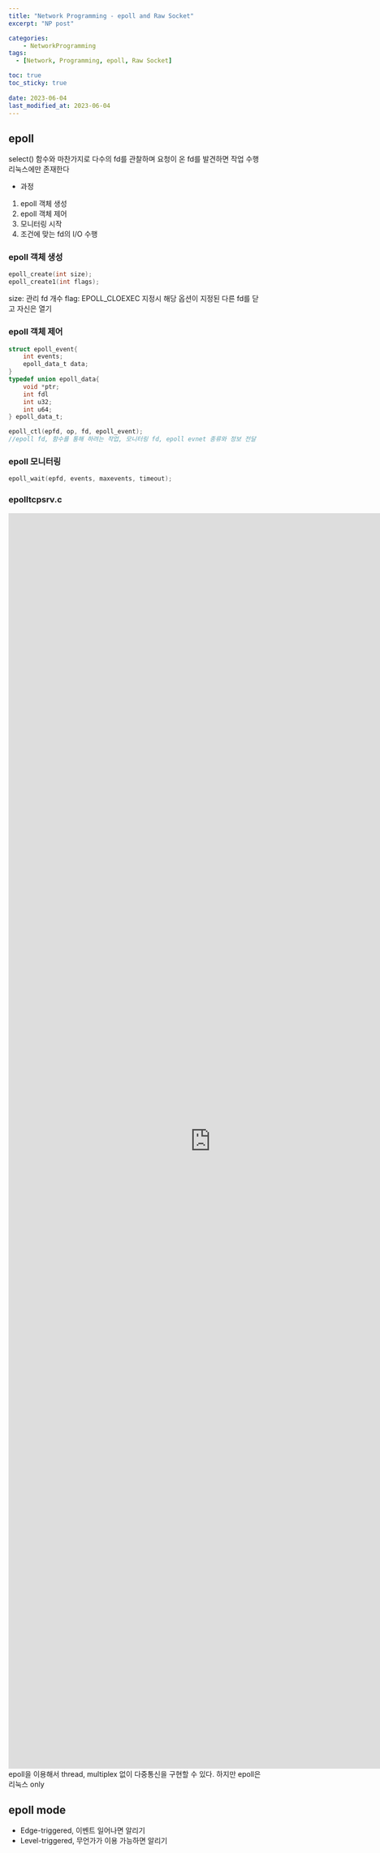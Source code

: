 ```yaml
---
title: "Network Programming - epoll and Raw Socket"
excerpt: "NP post"

categories:
    - NetworkProgramming
tags:
  - [Network, Programming, epoll, Raw Socket]

toc: true
toc_sticky: true
 
date: 2023-06-04
last_modified_at: 2023-06-04
---
```


## epoll
select() 함수와 마찬가지로 다수의 fd를 관찰하며 요청이 온 fd를 발견하면 작업 수행   
리눅스에만 존재한다 

- 과정
1. epoll 객체 생성
2. epoll 객체 제어
3. 모니터링 시작
4. 조건에 맞는 fd의 I/O 수행

### epoll 객체 생성
```c
epoll_create(int size);
epoll_create1(int flags);
```
size: 관리 fd 개수
flag: EPOLL_CLOEXEC 지정시 해당 옵션이 지정된 다른 fd를 닫고 자신은 열기

### epoll 객체 제어
```c
struct epoll_event{
    int events;
    epoll_data_t data;
}
typedef union epoll_data{
    void *ptr;
    int fdl
    int u32;
    int u64;
} epoll_data_t;
```
```c
epoll_ctl(epfd, op, fd, epoll_event);
//epoll fd, 함수를 통해 하려는 작업, 모니터링 fd, epoll evnet 종류와 정보 전달
```

### epoll 모니터링
```c
epoll_wait(epfd, events, maxevents, timeout);
```

### epolltcpsrv.c

<iframe
  src="https://carbon.now.sh/embed?bg=rgba%28171%2C184%2C195%2C0%29&t=vscode&wt=none&l=auto&width=680&ds=false&dsyoff=20px&dsblur=68px&wc=true&wa=true&pv=0px&ph=0px&ln=false&fl=1&fm=Hack&fs=14px&lh=133%25&si=false&es=2x&wm=false&code=%2523include%2520%253Cstdio.h%253E%250A%2523include%2520%253Cstdlib.h%253E%250A%2523include%2520%253Csys%252Fsocket.h%253E%250A%2523include%2520%253Csys%252Ftypes.h%253E%250A%2523include%2520%253Cnetinet%252Fin.h%253E%250A%2523include%2520%253Cstring.h%253E%250A%2523include%2520%253Cunistd.h%253E%250A%2523include%2520%253Csys%252Ftime.h%253E%250A%2523include%2520%253Csys%252Fepoll.h%253E%250A%2523include%2520%253Cerrno.h%253E%250A%250A%2523define%2520MAX_EVENTS%250910%250A%250Avoid%2520errProc%28const%2520char*%29%253B%250A%250Aint%2520main%28int%2520argc%252C%2520char**%2520argv%29%250A%257B%250A%2509int%2520listenSd%252C%2520connectSd%253B%250A%2509struct%2520sockaddr_in%2520srvAddr%252C%2520clntAddr%253B%250A%2509int%2520clntAddrLen%252C%2520readLen%253B%250A%2509char%2520rBuff%255BBUFSIZ%255D%253B%250A%2509int%2520i%253B%250A%250A%2509int%2520epfd%252C%2520ready%252C%2520readfd%253B%250A%2509struct%2520epoll_event%2520ev%253B%250A%2509struct%2520epoll_event%2520events%255BMAX_EVENTS%255D%253B%250A%250A%2509if%28argc%2520%21%253D%25202%29%250A%2509%257B%250A%2509%2509printf%28%2522Usage%253A%2520%2525s%2520%255BPort%2520Number%255D%255Cn%2522%252C%2520argv%255B0%255D%29%253B%250A%2509%2509return%2520-1%253B%250A%2509%257D%250A%250A%2509printf%28%2522Server%2520start...%255Cn%2522%29%253B%250A%250A%2509%252F%252Fepoll%2520%25EC%2583%259D%25EC%2584%25B1%250A%2509epfd%2520%253D%2520epoll_create%281%29%253B%250A%2509if%28epfd%2520%253D%253D%2520-1%29%2520errProc%28%2522epoll_create%2522%29%253B%250A%250A%2509%252F%252F%25EB%2593%25A3%25EA%25B8%25B0%2520%25EC%2586%258C%25EC%25BC%2593%2520%25EC%2583%259D%25EC%2584%25B1%250A%2509listenSd%2520%253D%2520socket%28PF_INET%252C%2520SOCK_STREAM%252C%2520IPPROTO_TCP%29%253B%250A%2509if%28listenSd%2520%253D%253D%2520-1%2520%29%2520errProc%28%2522socket%2522%29%253B%250A%2509%250A%2509memset%28%2526srvAddr%252C%25200%252C%2520sizeof%28srvAddr%29%29%253B%250A%2509srvAddr.sin_addr.s_addr%2520%253D%2520htonl%28INADDR_ANY%29%253B%250A%2509srvAddr.sin_family%2520%253D%2520AF_INET%253B%250A%2509srvAddr.sin_port%2520%253D%2520htons%28atoi%28argv%255B1%255D%29%29%253B%250A%250A%2509%252F%252Fport%2520%25ED%2595%25A0%25EB%258B%25B9%250A%2509if%28bind%28listenSd%252C%2520%28struct%2520sockaddr%2520*%29%2520%2526srvAddr%252C%2520sizeof%28srvAddr%29%29%2520%253D%253D%2520-1%29%250A%2509%2509errProc%28%2522bind%2522%29%253B%250A%250A%2509%252F%252F%25EB%2593%25A3%25EA%25B8%25B0%250A%2509if%28listen%28listenSd%252C%25205%29%2520%253C%25200%29%2520errProc%28%2522listen%2522%29%253B%250A%2509%250A%250A%2509ev.events%2520%253D%2520EPOLLIN%253B%2520%252F%252F%25EC%259D%25BD%25EA%25B8%25B0%2520%25EB%258F%2599%25EC%259E%2591%250A%2509ev.data.fd%2520%253D%2520listenSd%253B%2520%252F%252F%25EB%2593%25A3%25EA%25B8%25B0%2520%25EC%2586%258C%25EC%25BC%2593%250A%250A%2509%252F%252F%25EA%25B0%259D%25EC%25B2%25B4%2520%25EC%25A0%259C%25EC%2596%25B4%250A%2509%252F%252FEPOLL_CTL_ADDL%253A%2520%25EA%25B4%2580%25EC%258B%25AC%2520%25EB%25A6%25AC%25EC%258A%25A4%25ED%258A%25B8%28epfd%29%25EC%2597%2590%2520listenSd%2520%25EB%2584%25A3%25EA%25B8%25B0%250A%2509if%28epoll_ctl%28epfd%252C%2520EPOLL_CTL_ADD%252C%2520listenSd%252C%2520%2526ev%29%2520%253D%253D%2520-1%29%250A%2509%2509errProc%28%2522epoll_ctl%2522%29%253B%250A%250A%2509clntAddrLen%2520%253D%2520sizeof%28clntAddr%29%253B%250A%250A%2509while%281%29%2520%257B%250A%2509%2509printf%28%2522Monitoring%2520...%2520%255Cn%2522%29%253B%250A%250A%2509%2509%252F%252Fepfd%25EC%2597%2590%25EC%2584%259C%2520events%25EA%25B0%2580%2520%25EC%2598%25AC%25EB%2595%258C%25EA%25B9%258C%25EC%25A7%2580%2520-1%2520%25EB%25AC%25B4%25ED%2595%259C%25EB%258C%2580%25EA%25B8%25B0%250A%2509%2509ready%2520%253D%2520epoll_wait%28epfd%252C%2520events%252C%2520MAX_EVENTS%252C%2520-1%29%253B%250A%2509%2509printf%28%2522ready%253A%2520%2525d%255Cn%2522%252C%2520ready%29%253B%250A%2509%2509%252F%252Fready%253A%2520%25EC%259D%25B4%25EB%25B2%25A4%25ED%258A%25B8%2520%25EB%25B0%259C%25EC%2583%259D%25ED%2595%259C%2520fd%2520%25EA%25B0%259C%25EC%2588%2598%250A%2509%2509if%28ready%2520%253D%253D%2520-1%29%2520%257B%250A%2509%2509%2509if%28errno%2520%253D%253D%2520EINTR%29%2520continue%253B%250A%2509%2509%2509else%2520errProc%28%2522epoll_wait%2522%29%253B%2509%2509%2509%250A%2509%2509%257D%250A%2509%2509%250A%2509%2509%252F%252F%25EC%259D%25B4%25EB%25B2%25A4%25ED%258A%25B8%2520%25EB%25B0%259C%25EC%2583%259D%25EC%258B%259C%250A%2509%2509%252F%252Fevents%2520%25EB%25B0%25B0%25EC%2597%25B4%25EC%2597%2590%25EB%258A%2594%2520ready%25EB%2590%259C%2520%25EB%25A7%258C%25ED%2581%25BC%25EC%259D%2598%2520fd%25EA%25B0%259C%25EC%2588%2598%25EA%25B0%2580%2520%25EC%2588%259C%25EC%2584%259C%25EB%258C%2580%25EB%25A1%259C%2520%25EC%25A0%2580%25EC%259E%25A5%25EB%2590%2598%25EC%2596%25B4%25EC%259E%2588%25EC%259D%258C%250A%2509%2509%252F%252F%25EB%2594%25B0%25EB%259D%25BC%25EC%2584%259C%2520for%280%7Eready-1%29%25EB%25A1%259C%2520%25EC%25A0%2591%25EA%25B7%25BC%25ED%2595%2598%25EB%258A%2594%2520%25EA%25B2%2583.%250A%2509%2509for%28i%253D0%253B%2520i%253Cready%253B%2520i%252B%252B%29%2509%257B%250A%2509%2509%2509%252F%252Flisten%2520socket%25EC%259D%25B4%25EB%25A9%25B4%2520%25EC%2583%2588%25EB%25A1%259C%25EC%259A%25B4%2520client%2520%25EC%2597%25B0%25EA%25B2%25B0%250A%2509%2509%2509printf%28%2522fd%253A%2520%2525d%255Cn%2522%252Cevents%255Bi%255D.data.fd%29%253B%250A%2509%2509%2509if%28events%255Bi%255D.data.fd%2520%253D%253D%2520listenSd%29%2520%257B%250A%2509%2509%2509%2509%250A%2509%2509%2509%2509%252F%252Fclient%2520%25EC%2597%25B0%25EA%25B2%25B0%250A%2509%2509%2509%2509connectSd%2520%253D%2520accept%28listenSd%252C%2520%28struct%2520sockaddr%2520*%29%2520%2526clntAddr%252C%2520%2526clntAddrLen%29%253B%250A%2509%2509%2509%2509if%28connectSd%2520%253D%253D%2520-1%29"  style="width: 796px; height: 2475px; border:0; transform: scale(1); overflow:hidden;"  sandbox="allow-scripts allow-same-origin"></iframe>

<br>
epoll을 이용해서 thread, multiplex 없이 다중통신을 구현할 수 있다.  
하지만 epoll은 리눅스 only

## epoll mode
- Edge-triggered, 이벤트 일어나면 알리기
- Level-triggered, 무언가가 이용 가능하면 알리기
